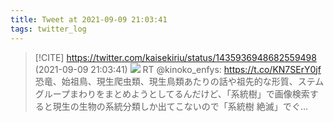 ```yaml
---
title: Tweet at 2021-09-09 21:03:41
tags: twitter_log
---
```


> [!CITE] https://twitter.com/kaisekiriu/status/1435936948682559498 (2021-09-09 21:03:41)
> ![](https://twitter.com/kaisekiriu/status/1435936948682559498)
> RT @kinoko_enfys: https://t.co/KN7SErY0jf
> 恐竜、始祖鳥、現生爬虫類、現生鳥類あたりの話や祖先的な形質、ステムグループまわりをまとめようとしてるんだけど、「系統樹」で画像検索すると現生の生物の系統分類しか出てこないので「系統樹 絶滅」でぐ…
